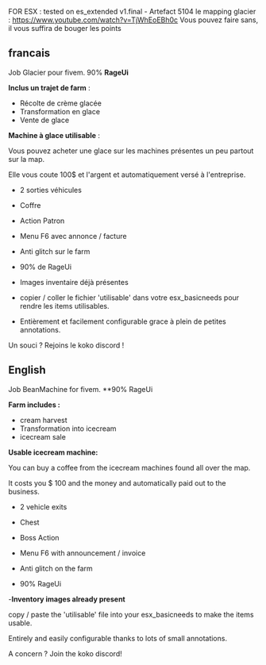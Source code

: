 FOR ESX : tested on es_extended v1.final - Artefact 5104
le mapping glacier : https://www.youtube.com/watch?v=TjWhEoEBh0c
Vous pouvez faire sans, il vous suffira de bouger les points

**francais**
--
Job Glacier pour fivem. 90% **RageUi**

**Inclus un trajet de farm** :  
- Récolte de crème glacée  
- Transformation en glace
- Vente de glace
  
**Machine à glace utilisable** :

Vous pouvez acheter une glace sur les machines présentes un peu partout sur la map.
  
Elle vous coute 100$ et l'argent et automatiquement versé à l'entreprise.

- 2 sorties véhicules

- Coffre

- Action Patron

- Menu F6 avec annonce / facture

- Anti glitch sur le farm

- 90% de RageUi

- Images inventaire déjà présentes

- copier / coller le fichier 'utilisable' dans votre esx_basicneeds pour rendre les items utilisables.

- Entièrement et facilement configurable grace à plein de petites annotations.
  
Un souci ? Rejoins le koko discord !

**English**
--
Job BeanMachine for fivem. **90% RageUi

**Farm includes :**

- cream harvest
- Transformation into icecream
- icecream sale
  
**Usable icecream machine:**
  
You can buy a coffee from the icecream machines found all over the map.
  
It costs you $ 100 and the money and automatically paid out to the business.
  
- 2 vehicle exits

- Chest

- Boss Action

- Menu F6 with announcement / invoice

- Anti glitch on the farm

- 90% RageUi

-**Inventory images already present**
  
copy / paste the 'utilisable' file into your esx_basicneeds to make the items usable.
  
Entirely and easily configurable thanks to lots of small annotations.
  
A concern ? Join the koko discord!
